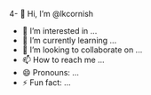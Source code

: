 4- 👋 Hi, I’m @lkcornish
- 👀 I’m interested in ...
- 🌱 I’m currently learning ...
- 💞️ I’m looking to collaborate on ...
- 📫 How to reach me ...
- 😄 Pronouns: ...
- ⚡ Fun fact: ...

<!---
lkcornish/lkcornish is a ✨ special ✨ repository because its `README.md` (this file) appears on your GitHub profile.
You can click the Preview link to take a look at your changes.
--->
